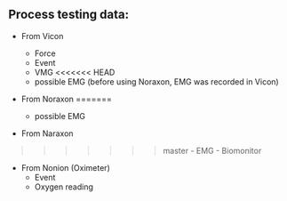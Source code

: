 ## Process testing data:
   - From Vicon    
     - Force
     - Event
     - VMG
<<<<<<< HEAD
     - possible EMG (before using Noraxon, EMG was recorded in Vicon)

     
   - From Noraxon
=======
     - possible EMG

     
   - From Naraxon
>>>>>>> master
     - EMG
     - Biomonitor
   
   - From Nonion (Oximeter)
     - Event
     - Oxygen reading
   
  

